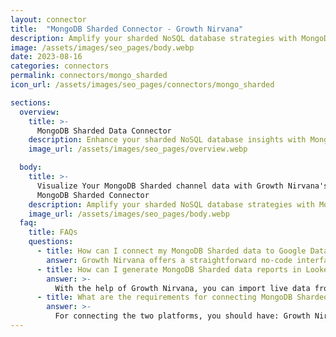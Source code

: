 ```yaml
---
layout: connector
title:  "MongoDB Sharded Connector - Growth Nirvana"
description: Amplify your sharded NoSQL database strategies with MongoDB Sharded insights integrated into Looker Studio.
image: /assets/images/seo_pages/body.webp
date: 2023-08-16
categories: connectors
permalink: connectors/mongo_sharded
icon_url: /assets/images/seo_pages/connectors/mongo_sharded

sections:
  overview:
    title: >-
      MongoDB Sharded Data Connector
    description: Enhance your sharded NoSQL database insights with MongoDB Sharded integration. Seamlessly merge sharded MongoDB database data with Looker Studio's analytical capabilities, unlocking insights that shape database performance, optimization strategies, and operational excellence.
    image_url: /assets/images/seo_pages/overview.webp

  body:
    title: >-
      Visualize Your MongoDB Sharded channel data with Growth Nirvana's
      MongoDB Sharded Connector
    description: Amplify your sharded NoSQL database strategies with MongoDB Sharded insights integrated into Looker Studio.
    image_url: /assets/images/seo_pages/body.webp
  faq:
    title: FAQs
    questions:
      - title: How can I connect my MongoDB Sharded data to Google Data Studio/Looker Studio?
        answer: Growth Nirvana offers a straightforward no-code interface to connect to MongoDB Sharded data sources.
      - title: How can I generate MongoDB Sharded data reports in Looker Studio?
        answer: >-
          With the help of Growth Nirvana, you can import live data from MongoDB Sharded into Looker Studio. These data can be viewed in charts, tables, and dashboards to generate branded reports that can be shared instantly.
      - title: What are the requirements for connecting MongoDB Sharded and Looker Studio?
        answer: >-
          For connecting the two platforms, you should have: Growth Nirvana Account and MongoDB Sharded Ads Account
---
```

